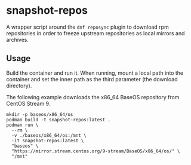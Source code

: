 # snapshot-repos

A wrapper script around the `dnf reposync` plugin to download rpm repositories
in order to freeze upstream repositories as local mirrors and archives.

## Usage

Build the container and run it. When running, mount a local path into the
container and set the inner path as the third parameter (the download
directory).

The following example downloads the x86_64 BaseOS repository from CentOS Stream
9.

```
mkdir -p baseos/x86_64/os
podman build -t snapshot-repos:latest .
podman run \
  --rm \
  -v ./baseos/x86_64/os:/mnt \
  -it snapshot-repos:latest \
  "baseos" \
  "https://mirror.stream.centos.org/9-stream/BaseOS/x86_64/os/" \
  "/mnt"
```
